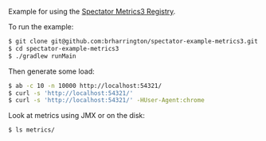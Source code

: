 
Example for using the [Spectator Metrics3 Registry](https://github.com/Netflix/spectator/wiki/Metrics3-Registry).

To run the example:

```bash
$ git clone git@github.com:brharrington/spectator-example-metrics3.git
$ cd spectator-example-metrics3
$ ./gradlew runMain
```

Then generate some load:

```bash
$ ab -c 10 -n 10000 http://localhost:54321/
$ curl -s 'http://localhost:54321/'
$ curl -s 'http://localhost:54321/' -HUser-Agent:chrome
```

Look at metrics using JMX or on the disk:

```bash
$ ls metrics/
```
